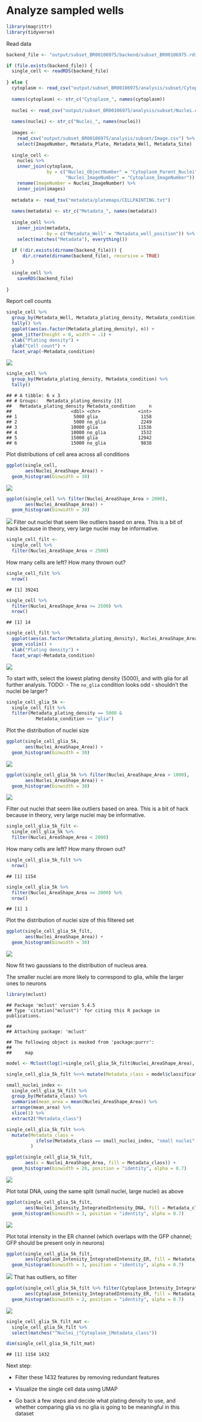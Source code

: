 Analyze sampled wells
================

``` r
library(magrittr)
library(tidyverse)
```

Read data

``` r
backend_file <- "output/subset_BR00106975/backend/subset_BR00106975.rds"

if (file.exists(backend_file)) {
  single_cell <- readRDS(backend_file)
  
} else {
  cytoplasm <- read_csv("output/subset_BR00106975/analysis/subset/Cytoplasm.csv")
  
  names(cytoplasm) <- str_c("Cytoplasm_", names(cytoplasm))
  
  nuclei <- read_csv("output/subset_BR00106975/analysis/subset/Nuclei.csv")
  
  names(nuclei) <- str_c("Nuclei_", names(nuclei))
  
  images <- 
    read_csv("output/subset_BR00106975/analysis/subset/Image.csv") %>%
    select(ImageNumber, Metadata_Plate, Metadata_Well, Metadata_Site)
  
  single_cell <- 
    nuclei %>% 
    inner_join(cytoplasm, 
               by = c("Nuclei_ObjectNumber" = "Cytoplasm_Parent_Nuclei",
                      "Nuclei_ImageNumber" = "Cytoplasm_ImageNumber")) %>%
    rename(ImageNumber = Nuclei_ImageNumber) %>%
    inner_join(images)
  
  metadata <- read_tsv("metadata/platemaps/CELLPAINTING.txt")
  
  names(metadata) <- str_c("Metadata_", names(metadata))
  
  single_cell %<>%
    inner_join(metadata, 
               by = c("Metadata_Well" = "Metadata_well_position")) %>%
    select(matches("Metadata"), everything())
  
  if (!dir.exists(dirname(backend_file))) {
      dir.create(dirname(backend_file), recursive = TRUE)
  }
  
  single_cell %>%
    saveRDS(backend_file)  
  
}
```

Report cell counts

``` r
single_cell %>% 
  group_by(Metadata_Well, Metadata_plating_density, Metadata_condition) %>%
  tally() %>%
  ggplot(aes(as.factor(Metadata_plating_density), n)) + 
  geom_jitter(height = 0, width = .1) + 
  xlab("Plating density") +
  ylab("Cell count") +
  facet_wrap(~Metadata_condition)
```

![](1.analyze-sampled-wells_files/figure-gfm/cell_counts-1.png)<!-- -->

``` r
single_cell %>% 
  group_by(Metadata_plating_density, Metadata_condition) %>%
  tally()
```

    ## # A tibble: 6 x 3
    ## # Groups:   Metadata_plating_density [3]
    ##   Metadata_plating_density Metadata_condition     n
    ##                      <dbl> <chr>              <int>
    ## 1                     5000 glia                1158
    ## 2                     5000 no_glia             2249
    ## 3                    10000 glia               11536
    ## 4                    10000 no_glia             1532
    ## 5                    15000 glia               12942
    ## 6                    15000 no_glia             9838

Plot distributions of cell area across all conditions

``` r
ggplot(single_cell,
       aes(Nuclei_AreaShape_Area)) +
  geom_histogram(binwidth = 30)
```

![](1.analyze-sampled-wells_files/figure-gfm/nuclei_area_hist-1.png)<!-- -->

``` r
ggplot(single_cell %>% filter(Nuclei_AreaShape_Area > 2000),
       aes(Nuclei_AreaShape_Area)) +
  geom_histogram(binwidth = 30)
```

![](1.analyze-sampled-wells_files/figure-gfm/nuclei_area_hist-2.png)<!-- -->
Filter out nuclei that seem like outliers based on area. This is a bit
of hack because in theory, very large nuclei may be informative.

``` r
single_cell_filt <- 
  single_cell %>% 
  filter(Nuclei_AreaShape_Area < 2500)
```

How many cells are left? How many thrown out?

``` r
single_cell_filt %>%
  nrow()
```

    ## [1] 39241

``` r
single_cell %>% 
  filter(Nuclei_AreaShape_Area >= 2500) %>%
  nrow()
```

    ## [1] 14

``` r
single_cell_filt %>% 
  ggplot(aes(as.factor(Metadata_plating_density), Nuclei_AreaShape_Area)) + 
  geom_violin() +
  xlab("Plating density") +
  facet_wrap(~Metadata_condition)
```

![](1.analyze-sampled-wells_files/figure-gfm/nuclei_area_violin-1.png)<!-- -->

To start with, select the lowest plating density (5000), and with glia
for all further analysis. TODO: - The `no_glia` condition looks odd -
shouldn’t the nuclei be larger?

``` r
single_cell_glia_5k <- 
  single_cell_filt %>% 
  filter(Metadata_plating_density == 5000 & 
           Metadata_condition == "glia")
```

Plot the distribution of nuclei size

``` r
ggplot(single_cell_glia_5k,
       aes(Nuclei_AreaShape_Area)) +
  geom_histogram(binwidth = 30)
```

![](1.analyze-sampled-wells_files/figure-gfm/nuclei_area_hist_2-1.png)<!-- -->

``` r
ggplot(single_cell_glia_5k %>% filter(Nuclei_AreaShape_Area > 1000),
       aes(Nuclei_AreaShape_Area)) +
  geom_histogram(binwidth = 30)
```

![](1.analyze-sampled-wells_files/figure-gfm/nuclei_area_hist_2-2.png)<!-- -->

Filter out nuclei that seem like outliers based on area. This is a bit
of hack because in theory, very large nuclei may be informative.

``` r
single_cell_glia_5k_filt <- 
  single_cell_glia_5k %>% 
  filter(Nuclei_AreaShape_Area < 2000)
```

How many cells are left? How many thrown out?

``` r
single_cell_glia_5k_filt %>%
  nrow()
```

    ## [1] 1154

``` r
single_cell_glia_5k %>% 
  filter(Nuclei_AreaShape_Area >= 2000) %>%
  nrow()
```

    ## [1] 1

Plot the distribution of nuclei size of this filtered set

``` r
ggplot(single_cell_glia_5k_filt,
       aes(Nuclei_AreaShape_Area)) +
  geom_histogram(binwidth = 30)
```

![](1.analyze-sampled-wells_files/figure-gfm/nuclei_area_hist_filt_glia-1.png)<!-- -->

Now fit two gaussians to the distribution of nucleus area.

The smaller nuclei are more likely to correspond to glia, while the
larger ones to neurons

``` r
library(mclust)
```

    ## Package 'mclust' version 5.4.5
    ## Type 'citation("mclust")' for citing this R package in publications.

    ## 
    ## Attaching package: 'mclust'

    ## The following object is masked from 'package:purrr':
    ## 
    ##     map

``` r
model <- Mclust(log(1+single_cell_glia_5k_filt$Nuclei_AreaShape_Area), G=2, model="V")

single_cell_glia_5k_filt %<>% mutate(Metadata_class = model$classification)

small_nuclei_index <- 
  single_cell_glia_5k_filt %>% 
  group_by(Metadata_class) %>% 
  summarise(mean_area = mean(Nuclei_AreaShape_Area)) %>%
  arrange(mean_area) %>% 
  slice(1) %>%
  extract2("Metadata_class") 

single_cell_glia_5k_filt %<>% 
  mutate(Metadata_class = 
           ifelse(Metadata_class == small_nuclei_index, "small nuclei", "large nuclei")
         )
```

``` r
ggplot(single_cell_glia_5k_filt,
       aes(x = Nuclei_AreaShape_Area, fill = Metadata_class)) +
  geom_histogram(binwidth = 20, position = "identity", alpha = 0.7)
```

![](1.analyze-sampled-wells_files/figure-gfm/nuclei_area_hist_split-1.png)<!-- -->

Plot total DNA, using the same split (small nuclei, large nuclei) as
above

``` r
ggplot(single_cell_glia_5k_filt,
       aes(Nuclei_Intensity_IntegratedIntensity_DNA, fill = Metadata_class)) +
  geom_histogram(binwidth = 3, position = "identity", alpha = 0.7)
```

![](1.analyze-sampled-wells_files/figure-gfm/dna_hist_split-1.png)<!-- -->

Plot total intensity in the ER channel (which overlaps with the GFP
channel; GFP should be present only in neurons)

``` r
ggplot(single_cell_glia_5k_filt,
       aes(Cytoplasm_Intensity_IntegratedIntensity_ER, fill = Metadata_class)) +
  geom_histogram(binwidth = 3, position = "identity", alpha = 0.7)
```

![](1.analyze-sampled-wells_files/figure-gfm/er_hist_split-1.png)<!-- -->
That has outliers, so
filter

``` r
ggplot(single_cell_glia_5k_filt %>% filter(Cytoplasm_Intensity_IntegratedIntensity_ER < 350),
       aes(Cytoplasm_Intensity_IntegratedIntensity_ER, fill = Metadata_class)) +
  geom_histogram(binwidth = 2, position = "identity", alpha = 0.7)
```

![](1.analyze-sampled-wells_files/figure-gfm/er_hist_split_filt-1.png)<!-- -->

``` r
single_cell_glia_5k_filt_mat <- 
  single_cell_glia_5k_filt %>% 
  select(matches("^Nuclei_|^Cytoplasm_|Metadata_class"))

dim(single_cell_glia_5k_filt_mat)  
```

    ## [1] 1154 1432

Next step:

  - Filter these 1432 features by removing redundant features

  - Visualize the single cell data using UMAP

  - Go back a few steps and decide what plating density to use, and
    whether comparing glia vs no glia is going to be meaningful in this
    dataset
